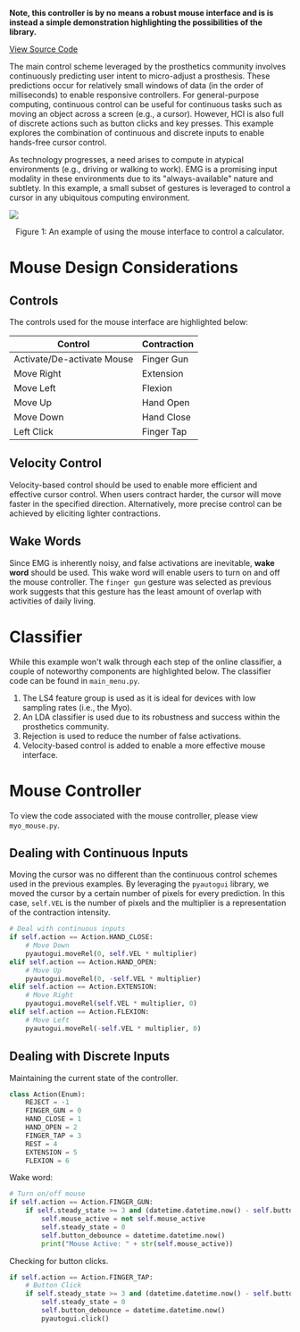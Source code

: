 **Note, this controller is by no means a robust mouse interface and is is instead a simple demonstration highlighting the possibilities of the library.**

[View Source Code](https://github.com/anon/Mouse)

The main control scheme leveraged by the prosthetics community involves continuously predicting user intent to micro-adjust a prosthesis. These predictions occur for relatively small windows of data (in the order of milliseconds) to enable responsive controllers. For general-purpose computing, continuous control can be useful for continuous tasks such as moving an object across a screen (e.g., a cursor). However, HCI is also full of discrete actions such as button clicks and key presses. This example explores the combination of continuous and discrete inputs to enable hands-free cursor control. 

As technology progresses, a need arises to compute in atypical environments (e.g., driving or walking to work). EMG is a promising input modality in these environments due to its "always-available" nature and subtlety. In this example, a small subset of gestures is leveraged to control a cursor in any ubiquitous computing environment. 

![](Mouse.gif)
<center> <p> Figure 1: An example of using the mouse interface to control a calculator. </p> </center>

# Mouse Design Considerations

## Controls
The controls used for the mouse interface are highlighted below:

| Control| Contraction |
| --- | --- |
| Activate/De-activate Mouse | Finger Gun |
| Move Right | Extension | 
| Move Left | Flexion |
| Move Up | Hand Open | 
| Move Down | Hand Close | 
| Left Click | Finger Tap |

## Velocity Control
Velocity-based control should be used to enable more efficient and effective cursor control. When users contract harder, the cursor will move faster in the specified direction. Alternatively, more precise control can be achieved by eliciting lighter contractions. 

## Wake Words
Since EMG is inherently noisy, and false activations are inevitable, **wake word** should be used. This wake word will enable users to turn on and off the mouse controller. The `finger gun` gesture was selected as previous work suggests that this gesture has the least amount of overlap with activities of daily living. 

# Classifier
While this example won't walk through each step of the online classifier, a couple of noteworthy components are highlighted below. The classifier code can be found in `main_menu.py`.

1. The LS4 feature group is used as it is ideal for devices with low sampling rates (i.e., the Myo).
1. An LDA classifier is used due to its robustness and success within the prosthetics community.
1. Rejection is used to reduce the number of false activations.
1. Velocity-based control is added to enable a more effective mouse interface. 

# Mouse Controller 
To view the code associated with the mouse controller, please view `myo_mouse.py`.

## Dealing with Continuous Inputs 
Moving the cursor was no different than the continuous control schemes used in the previous examples. By leveraging the `pyautogui` library, we moved the cursor by a certain number of pixels for every prediction. In this case, `self.VEL` is the number of pixels and the multiplier is a representation of the contraction intensity. 

```Python
# Deal with continuous inputs 
if self.action == Action.HAND_CLOSE:
    # Move Down
    pyautogui.moveRel(0, self.VEL * multiplier)
elif self.action == Action.HAND_OPEN:
    # Move Up
    pyautogui.moveRel(0, -self.VEL * multiplier)
elif self.action == Action.EXTENSION:
    # Move Right
    pyautogui.moveRel(self.VEL * multiplier, 0)
elif self.action == Action.FLEXION:
    # Move Left
    pyautogui.moveRel(-self.VEL * multiplier, 0)
```

## Dealing with Discrete Inputs 

Maintaining the current state of the controller. 
```Python
class Action(Enum):
    REJECT = -1
    FINGER_GUN = 0
    HAND_CLOSE = 1
    HAND_OPEN = 2
    FINGER_TAP = 3 
    REST = 4
    EXTENSION = 5
    FLEXION = 6 
```

Wake word:
```Python
# Turn on/off mouse 
if self.action == Action.FINGER_GUN:
    if self.steady_state >= 3 and (datetime.datetime.now() - self.button_debounce).total_seconds() > 2:
        self.mouse_active = not self.mouse_active
        self.steady_state = 0
        self.button_debounce = datetime.datetime.now() 
        print("Mouse Active: " + str(self.mouse_active))
```

Checking for button clicks.
```Python
if self.action == Action.FINGER_TAP:
    # Button Click
    if self.steady_state >= 3 and (datetime.datetime.now() - self.button_debounce).total_seconds() > 0.5:
        self.steady_state = 0
        self.button_debounce = datetime.datetime.now() 
        pyautogui.click()       
```
